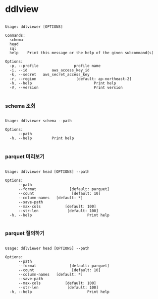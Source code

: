 # ddlview

<pre>
<code>
Usage: ddlviewer [OPTIONS] <COMMAND>

Commands:
  schema  
  head    
  sql     
  help    Print this message or the help of the given subcommand(s)

Options:
  -p, --profile <PROFILE>               profile name
  -i, --id <AWS_ACCESS_KEY_ID>          aws_access_key_id
  -k, --secret <AWS_SECRET_ACCESS_KEY>  aws_secret_access_key
  -r, --region <REGION>                 [default: ap-northeast-2]
  -h, --help                            Print help
  -V, --version                         Print version
</code>
</pre>

### schema 조회
<pre>
<code>
Usage: ddlviewer schema --path <PATH>

Options:
      --path <PATH>  
  -h, --help         Print help
</code>
</pre>

### parquet 미리보기
<pre>
<code>
Usage: ddlviewer head [OPTIONS] --path <PATH>

Options:
      --path <PATH>                  
      --format <FORMAT>              [default: parquet]
      --count <COUNT>                [default: 10]
      --column-names <COLUMN_NAMES>  [default: *]
      --save-path <SAVE_PATH>        
      --max-cols <MAX_COLS>          [default: 100]
      --str-len <STR_LEN>            [default: 100]
  -h, --help                         Print help
</code>
</pre>

### parquet 질의하기
<pre>
<code>
Usage: ddlviewer head [OPTIONS] --path <PATH>

Options:
      --path <PATH>                  
      --format <FORMAT>              [default: parquet]
      --count <COUNT>                [default: 10]
      --column-names <COLUMN_NAMES>  [default: *]
      --save-path <SAVE_PATH>        
      --max-cols <MAX_COLS>          [default: 100]
      --str-len <STR_LEN>            [default: 100]
  -h, --help                         Print help
</code>
</pre>